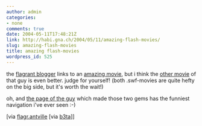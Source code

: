 ```yaml
---
author: admin
categories:
- none
comments: true
date: 2004-05-11T17:48:21Z
link: http://habi.gna.ch/2004/05/11/amazing-flash-movies/
slug: amazing-flash-movies
title: amazing flash-movies
wordpress_id: 525
---
```


the [flagrant blogger](http://flagr.antville.org/) links to an [amazing movie](http://koti.mbnet.fi/reagan/lodger/ilove.html), but i think the [other movie](http://hkkk.fi/~laari/lodger/doorsteps.html) of that guy is even better. 
judge for yourself! (both .swf-movies are quite hefty on the big side, but it's worth the wait!)

oh, and [the page of the guy](http://www.lodger.tv/) which made those two gems has the funniest navigation i've ever seen :-)

[via [flagr.antville](http://flagr.antville.org/stories/784406/) [via [b3ta](http://www.b3ta.com/)]]
